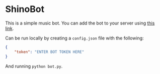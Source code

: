 # ShinoBot
This is a simple music bot.
You can add the bot to your server using [this link](https://discordapp.com/oauth2/authorize?client_id=266263837278208000&scope=bot&permissions=3147776).

Can be run locally by creating a `config.json` file with the following:
```json
{
    "token": "ENTER BOT TOKEN HERE"
}
```
And running `python bot.py`.
